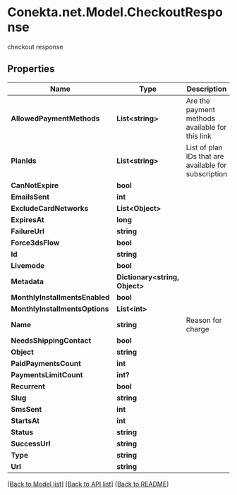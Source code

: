 # Conekta.net.Model.CheckoutResponse
checkout response

## Properties

Name | Type | Description | Notes
------------ | ------------- | ------------- | -------------
**AllowedPaymentMethods** | **List&lt;string&gt;** | Are the payment methods available for this link | [optional] 
**PlanIds** | **List&lt;string&gt;** | List of plan IDs that are available for subscription | [optional] 
**CanNotExpire** | **bool** |  | [optional] 
**EmailsSent** | **int** |  | [optional] 
**ExcludeCardNetworks** | **List&lt;Object&gt;** |  | [optional] 
**ExpiresAt** | **long** |  | [optional] 
**FailureUrl** | **string** |  | [optional] 
**Force3dsFlow** | **bool** |  | [optional] 
**Id** | **string** |  | 
**Livemode** | **bool** |  | 
**Metadata** | **Dictionary&lt;string, Object&gt;** |  | [optional] 
**MonthlyInstallmentsEnabled** | **bool** |  | [optional] 
**MonthlyInstallmentsOptions** | **List&lt;int&gt;** |  | [optional] 
**Name** | **string** | Reason for charge | 
**NeedsShippingContact** | **bool** |  | [optional] 
**Object** | **string** |  | 
**PaidPaymentsCount** | **int** |  | [optional] 
**PaymentsLimitCount** | **int?** |  | [optional] 
**Recurrent** | **bool** |  | [optional] 
**Slug** | **string** |  | [optional] 
**SmsSent** | **int** |  | [optional] 
**StartsAt** | **int** |  | [optional] 
**Status** | **string** |  | [optional] 
**SuccessUrl** | **string** |  | [optional] 
**Type** | **string** |  | [optional] 
**Url** | **string** |  | [optional] 

[[Back to Model list]](../README.md#documentation-for-models) [[Back to API list]](../README.md#documentation-for-api-endpoints) [[Back to README]](../README.md)

